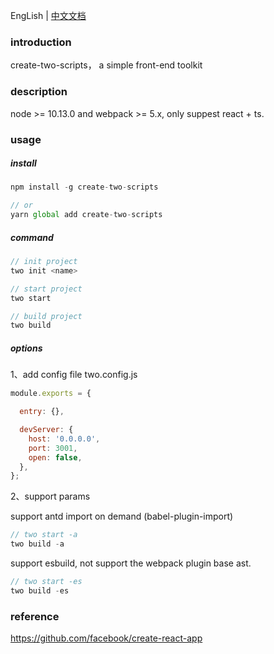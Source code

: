 EngLish | [中文文档](./README-zh.md)

### introduction

create-two-scripts， a simple front-end toolkit

### description

node >= 10.13.0 and webpack >= 5.x, only suppest react + ts.

### usage

##### install

```js
npm install -g create-two-scripts

// or
yarn global add create-two-scripts
```

##### command

```js
// init project
two init <name>

// start project
two start

// build project
two build
```

##### options

1、add config file two.config.js

```js
module.exports = {

  entry: {},

  devServer: {
    host: '0.0.0.0',
    port: 3001,
    open: false,
  },
};
```

2、support params

support antd import on demand (babel-plugin-import)

```js
// two start -a
two build -a
```

support esbuild, not support the webpack plugin base ast.

```js
// two start -es
two build -es
```

### reference

https://github.com/facebook/create-react-app